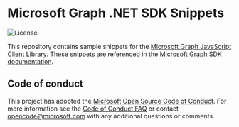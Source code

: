 # Microsoft Graph .NET SDK Snippets

![License.](https://img.shields.io/badge/license-MIT-green.svg)

This repository contains sample snippets for the [Microsoft Graph JavaScript Client Library](https://github.com/microsoftgraph/msgraph-sdk-javascript). These snippets are referenced in the [Microsoft Graph SDK documentation](https://learn.microsoft.com/graph/sdks/sdks-overview).

## Code of conduct

This project has adopted the [Microsoft Open Source Code of Conduct](https://opensource.microsoft.com/codeofconduct/). For more information see the [Code of Conduct FAQ](https://opensource.microsoft.com/codeofconduct/faq/) or contact [opencode@microsoft.com](mailto:opencode@microsoft.com) with any additional questions or comments.
